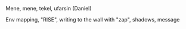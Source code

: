 Mene, mene, tekel, ufarsin (Daniel)

Env mapping, "RISE", writing to the wall with "zap", shadows, message
